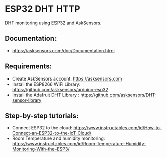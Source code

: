 # ESP32 DHT HTTP
DHT monitoring using ESP32 and AskSensors.

Documentation:
-
- https://asksensors.com/doc/Documentation.html

Requirements:
-
- Create AskSensors account: https://asksensors.com
- Install the ESP8266 WiFi Library: https://github.com/asksensors/arduino-esp32
- Install the Adafruit DHT Library :  https://github.com/asksensors/DHT-sensor-library

Step-by-step tutorials:
-
- Connect ESP32 to the cloud: https://www.instructables.com/id/How-to-Connect-an-ESP32-to-the-IoT-Cloud/
- Room Temperature and humidity monitoring: https://www.instructables.com/id/Room-Temperature-Humidity-Monitoring-With-the-ESP3/

